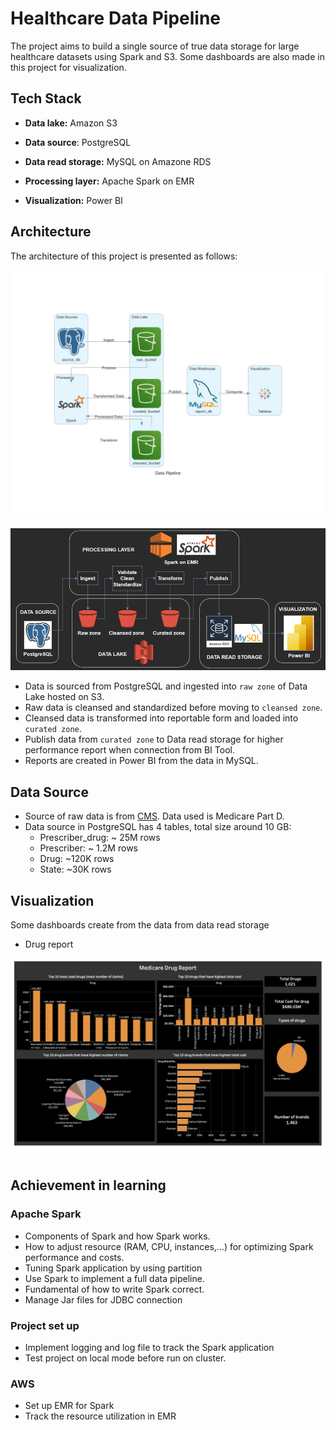 # **Healthcare Data Pipeline**

The project aims to build a single source of true data storage for large healthcare datasets using Spark and S3. Some dashboards are also made in this project for visualization.

## **Tech Stack**

- **Data lake:** Amazon S3

- **Data source**: PostgreSQL

- **Data read storage:** MySQL on Amazone RDS

- **Processing layer:** Apache Spark on EMR

- **Visualization:** Power BI

## **Architecture**

The architecture of this project is presented as follows:

![architecture_2](https://github.com/mvschiranjeevi/healthcare-data-analysis/blob/main/images/arch1.jpg)

![architecture_3](https://github.com/mvschiranjeevi/healthcare-data-analysis/blob/main/images/arch2.png)

- Data is sourced from PostgreSQL and ingested into `raw zone` of Data Lake hosted on S3.
- Raw data is cleansed and standardized before moving to `cleansed zone`.
- Cleansed data is transformed into reportable form and loaded into `curated zone`.
- Publish data from `curated zone` to Data read storage for higher performance report when connection from BI Tool.
- Reports are created in Power BI from the data in MySQL.

## **Data Source**

- Source of raw data is from [CMS](https://data.cms.gov/provider-summary-by-type-of-service). Data used is Medicare Part D.
- Data source in PostgreSQL has 4 tables, total size around 10 GB:
  - Prescriber_drug: ~ 25M rows
  - Prescriber: ~ 1.2M rows
  - Drug: ~120K rows
  - State: ~30K rows

## **Visualization**

Some dashboards create from the data from data read storage

- Drug report

![drug_report](https://github.com/mvschiranjeevi/healthcare-data-analysis/blob/main/images/report.png)

<!-- - Prescriber report

![prescriber_report](https://github.com/minhky2185/healthcare_data_pipeline/blob/main/images/prescriber_report.png) -->

## **Achievement in learning**

### Apache Spark

- Components of Spark and how Spark works.
- How to adjust resource (RAM, CPU, instances,...) for optimizing Spark performance and costs.
- Tuning Spark application by using partition
- Use Spark to implement a full data pipeline.
- Fundamental of how to write Spark correct.
- Manage Jar files for JDBC connection

### Project set up

- Implement logging and log file to track the Spark application
- Test project on local mode before run on cluster.

### AWS

- Set up EMR for Spark
- Track the resource utilization in EMR
